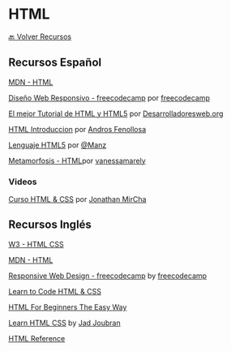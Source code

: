 # HTML

[🔙 Volver Recursos](https://github.com/vanessamarely/recursos-frontend/)

## Recursos Español

[MDN - HTML](https://developer.mozilla.org/es/docs/Web/HTML)

[Diseño Web Responsivo - freecodecamp](https://www.freecodecamp.org/espanol/learn/responsive-web-design/) por [freecodecamp](https://www.freecodecamp.org)

[El mejor Tutorial de HTML y HTML5](https://desarrolladoresweb.org/tutorial-html-html5-completo/) por [Desarrolladoresweb.org](https://desarrolladoresweb.org/)

[HTML Introduccion](https://programadorwebvalencia.com/cursos/html/introducci%C3%B3n/) por [Andros Fenollosa](https://programadorwebvalencia.com/#contact)

[Lenguaje HTML5](https://lenguajehtml.com/html/) por [@Manz](https://twitter.com/Manz) 

[Metamorfosis - HTML](https://ngchallenges.gitbook.io/metamorfosis-de-angular/nivel-0-oruga/que-es-html)por [vanessamarely](https://github.com/vanessamarely)

### Videos

[Curso HTML & CSS](https://www.youtube.com/watch?v=-oK6zL01fNM&ab_channel=jonmircha) por [Jonathan MirCha](https://www.youtube.com/channel/UCXR7VjA26PcHP3vb6F2X3VQ)


## Recursos Inglés

[W3 - HTML CSS](https://www.w3.org/standards/webdesign/htmlcss)

[MDN - HTML](https://developer.mozilla.org/en-US/docs/Web/HTML)

[Responsive Web Design - freecodecamp](https://www.freecodecamp.org/learn/responsive-web-design/) by [freecodecamp](https://www.freecodecamp.org)

[Learn to Code HTML & CSS](https://learn.shayhowe.com/html-css/)

[HTML For Beginners The Easy Way](https://html.com/)

[Learn HTML CSS](https://learnhtmlcss.online/) by [Jad Joubran](https://jadjoubran.io/)

[HTML Reference](https://htmlreference.io/)




